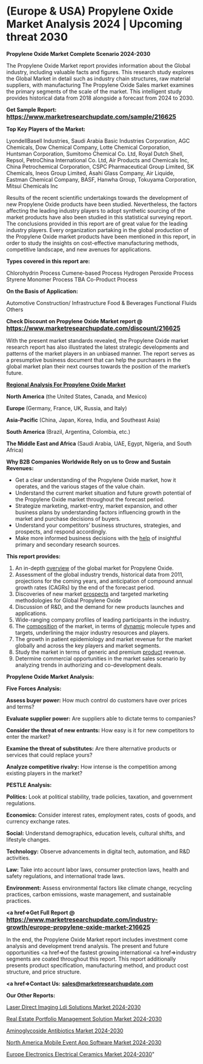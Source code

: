 # (Europe & USA) Propylene Oxide Market Analysis 2024 | Upcoming threat 2030

<strong>Propylene Oxide Market Complete Scenario 2024-2030</strong>

The Propylene Oxide Market report provides information about the Global industry, including valuable facts and figures. This research study explores the Global Market in detail such as industry chain structures, raw material suppliers, with manufacturing The Propylene Oxide Sales market examines the primary segments of the scale of the market. This intelligent study provides historical data from 2018 alongside a forecast from 2024 to 2030.

<strong>Get Sample Report: <a href=https://www.marketresearchupdate.com/sample/216625><font size=3 color=#0000ff>https://www.marketresearchupdate.com/sample/216625</font></a></strong>

<strong>Top Key Players of the Market:</strong>

LyondellBasell Industries, Saudi Arabia Basic Industries Corporation, AGC Chemicals, Dow Chemical Company, Lotte Chemical Corporation, Huntsman Corporation, Sumitomo Chemical Co. Ltd, Royal Dutch Shell, Repsol, PetroChina International Co. Ltd, Air Products and Chemicals Inc, China Petrochemical Corporation, CSPC Pharmaceutical Group Limited, SK Chemicals, Ineos Group Limited, Asahi Glass Company, Air Liquide, Eastman Chemical Company, BASF, Hanwha Group, Tokuyama Corporation, Mitsui Chemicals Inc

Results of the recent scientific undertakings towards the development of new Propylene Oxide products have been studied. Nevertheless, the factors affecting the leading industry players to adopt synthetic sourcing of the market products have also been studied in this statistical surveying report. The conclusions provided in this report are of great value for the leading industry players. Every organization partaking in the global production of the Propylene Oxide market products have been mentioned in this report, in order to study the insights on cost-effective manufacturing methods, competitive landscape, and new avenues for applications.

<strong>Types covered in this report are: </strong>

Chlorohydrin Process
Cumene-based Process
Hydrogen Peroxide Process
Styrene Monomer Process
TBA Co-Product Process

<strong>On the Basis of Application:</strong>

Automotive
Construction/ Infrastructure
Food & Beverages
Functional Fluids
Others

<strong>Check Discount on Propylene Oxide Market report @ <a href=https://www.marketresearchupdate.com/discount/216625><font size=3 color=#0000ff>https://www.marketresearchupdate.com/discount/216625</font></a></strong>

With the present market standards revealed, the Propylene Oxide market research report has also illustrated the latest strategic developments and patterns of the market players in an unbiased manner. The report serves as a presumptive business document that can help the purchasers in the global market plan their next courses towards the position of the market’s future.

<strong><u><b>Regional Analysis For Propylene Oxide Market</b></u></strong>

<strong><b>North America</b></strong> (the United States, Canada, and Mexico)

<strong><b>Europe </b></strong>(Germany, France, UK, Russia, and Italy)

<strong><b>Asia-Pacific</b></strong> (China, Japan, Korea, India, and Southeast Asia)

<strong><b>South America</b></strong> (Brazil, Argentina, Colombia, etc.)

<strong><b>The Middle East and Africa</b></strong> (Saudi Arabia, UAE, Egypt, Nigeria, and South Africa)

<strong>Why B2B Companies Worldwide Rely on us to Grow and Sustain Revenues:</strong>
<ul>
  <li>Get a clear understanding of the Propylene Oxide market, how it operates, and the various stages of the value chain.</li>
  <li>Understand the current market situation and future growth potential of the Propylene Oxide market throughout the forecast period.</li>
  <li>Strategize marketing, market-entry, market expansion, and other business plans by understanding factors influencing growth in the market and purchase decisions of buyers.</li>
  <li>Understand your competitors’ business structures, strategies, and prospects, and respond accordingly.</li>
  <li>Make more informed business decisions with the <a href=ASDF991299>help</a> of insightful primary and secondary research sources.</li>
</ul>
<strong>This report provides:</strong>
<ol>
  <li>An in-depth <a href=>overview</a> of the global market for Propylene Oxide.</li>
  <li>Assessment of the global industry trends, historical data from 2011, projections for the coming years, and anticipation of compound annual growth rates (CAGRs) by the end of the forecast period.</li>
  <li>Discoveries of new market <a href=>prospects</a> and targeted marketing methodologies for Global Propylene Oxide</li>
  <li>Discussion of R&amp;D, and the demand for new products launches and applications.</li>
  <li>Wide-ranging company profiles of leading participants in the industry.</li>
  <li>The <a href=ASDF881288>composition</a> of the market, in terms of <a href=>dynamic</a> molecule types and targets, underlining the major industry resources and players.</li>
  <li>The growth in patient epidemiology and market revenue for the market globally and across the key players and market segments.</li>
  <li>Study the market in terms of generic and premium <a href=>product</a> revenue.</li>
  <li>Determine commercial opportunities in the market sales scenario by analyzing trends in authorizing and co-development deals.</li>
</ol>

<strong>Propylene Oxide Market Analysis:</strong>

<strong>Five Forces Analysis:</strong>

<strong>Assess buyer power:</strong> How much control do customers have over prices and terms?

<strong>Evaluate supplier power:</strong> Are suppliers able to dictate terms to companies?

<strong>Consider the threat of new entrants:</strong> How easy is it for new competitors to enter the market?

<strong>Examine the threat of substitutes:</strong> Are there alternative products or services that could replace yours?

<strong>Analyze competitive rivalry:</strong> How intense is the competition among existing players in the market?

<strong>PESTLE Analysis:</strong>

<strong>Politics:</strong> Look at political stability, trade policies, taxation, and government regulations.

<strong>Economics:</strong> Consider interest rates, employment rates, costs of goods, and currency exchange rates.

<strong>Social:</strong> Understand demographics, education levels, cultural shifts, and lifestyle changes.

<strong>Technology:</strong> Observe advancements in digital tech, automation, and R&D activities.

<strong>Law:</strong> Take into account labor laws, consumer protection laws, health and safety regulations, and international trade laws.

<strong>Environment:</strong> Assess environmental factors like climate change, recycling practices, carbon emissions, waste management, and sustainable practices.

<strong><a href=>Get Full Report</a> @ <a href=https://www.marketresearchupdate.com/industry-growth/europe-propylene-oxide-market-216625><font size=3 color=#0000ff>https://www.marketresearchupdate.com/industry-growth/europe-propylene-oxide-market-216625</font></a></strong>

In the end, the Propylene Oxide Market report includes investment come analysis and development trend analysis. The present and future opportunities <a href=>of</a> the fastest growing international <a href=>industry</a> segments are coated throughout this report. This report additionally presents product specification, manufacturing method, and product cost structure, and price structure.

<strong><a href=><strong>Contact Us:</strong></a></strong>
<strong>sales@marketresearchupdate.com</strong>

<strong>Our Other Reports:</strong>

<a href=https://www.linkedin.com/pulse/laser-direct-imaging-ldi-solutions-market-expected>Laser Direct Imaging Ldi Solutions Market 2024-2030</a>

<a href=https://www.linkedin.com/pulse/real-estate-portfolio-management-solution-market-1f>Real Estate Portfolio Management Solution Market 2024-2030</a>

<a href=https://www.linkedin.com/pulse/aminoglycoside-antibiotics-market-research>Aminoglycoside Antibiotics Market 2024-2030</a>

<a href=https://www.linkedin.com/pulse/north-america-mobile-event-app-software-market-7gttf/>North America Mobile Event App Software Market 2024-2030</a>

<a href=https://www.linkedin.com/pulse/europe-electronics-electrical-ceramics-market-research-ofcbc/>Europe Electronics Electrical Ceramics Market 2024-2030</a>"
